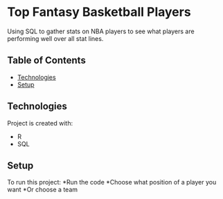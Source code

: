 # Top Fantasy Basketball Players
Using SQL to gather stats on NBA players
to see what players are performing well over
all stat lines.

## Table of Contents
* [Technologies](#technologies)
* [Setup](#setup)

## Technologies
Project is created with:
* R
* SQL

## Setup
To run this project:
*Run the code
*Choose what position of a player you want
*Or choose a team
